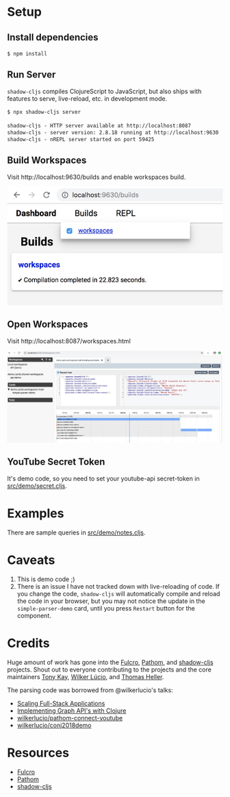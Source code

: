 # Setup

## Install dependencies

```
$ npm install
```

## Run Server

`shadow-cljs` compiles ClojureScript to JavaScript, but also ships with features to serve, live-reload, etc. in development mode.


```
$ npx shadow-cljs server

shadow-cljs - HTTP server available at http://localhost:8087
shadow-cljs - server version: 2.8.18 running at http://localhost:9630
shadow-cljs - nREPL server started on port 59425
```


## Build Workspaces

Visit http://localhost:9630/builds and enable workspaces build.

![](doc/shadow-build.jpg)


## Open Workspaces

Visit http://localhost:8087/workspaces.html

![](doc/parser.jpg)


## YouTube Secret Token

It's demo code, so you need to set your youtube-api secret-token in [src/demo/secret.cljs](src/demo/secret.cljs).


# Examples

There are sample queries in [src/demo/notes.cljs](src/demo/notes.cljs).


# Caveats

1. This is demo code ;)
2. There is an issue I have not tracked down with live-reloading of code.
   If you change the code, `shadow-cljs` will automatically compile and reload
   the code in your browser, but you may not notice the update in the
   `simple-parser-demo` card, until you press `Restart` button for the component.


# Credits

Huge amount of work has gone into the [Fulcro](https://fulcro.fulcrologic.com),
[Pathom](https://github.com/wilkerlucio/pathom),
and [shadow-cljs](http://shadow-cljs.org) projects.
Shout out to everyone contributing to the projects and the core maintainers
[Tony Kay](https://github.com/awkay),
[Wilker Lúcio](https://twitter.com/wilkerlucio),
and [Thomas Heller](https://twitter.com/thheller).

The parsing code was borrowed from @wilkerlucio's talks:

* [Scaling Full-Stack Applications](https://youtu.be/yyVKf2U8YVg)
* [Implementing Graph API's with Clojure](https://youtu.be/r3zywlNflJI)
* [wilkerlucio/pathom-connect-youtube](https://github.com/wilkerlucio/pathom-connect-youtube)
* [wilkerlucio/conj2018demo](https://github.com/wilkerlucio/conj2018demo)


# Resources

* [Fulcro](https://fulcro.fulcrologic.com)
* [Pathom](https://github.com/wilkerlucio/pathom)
* [shadow-cljs](http://shadow-cljs.org/)
